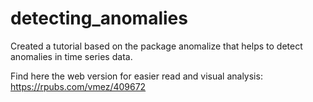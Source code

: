 # detecting_anomalies

Created a tutorial based on the package anomalize that helps to detect anomalies in time series data.

Find here the web version for easier read and visual analysis: https://rpubs.com/vmez/409672
